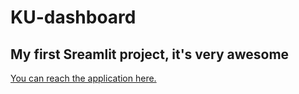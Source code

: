 # KU-dashboard
## My first Sreamlit project, it's very awesome
[You can reach the application here.](https://congltk1234-ku-dashboard-app-o3tznm.streamlitapp.com/)
